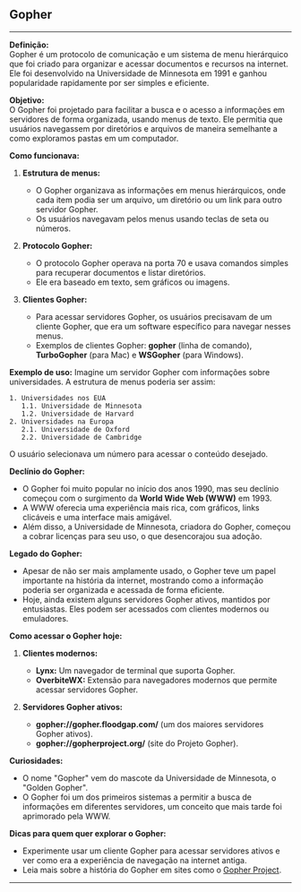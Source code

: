 ## **Gopher**

---

**Definição:**  
Gopher é um protocolo de comunicação e um sistema de menu hierárquico que foi criado para organizar e acessar documentos e recursos na internet. Ele foi desenvolvido na Universidade de Minnesota em 1991 e ganhou popularidade rapidamente por ser simples e eficiente.

**Objetivo:**  
O Gopher foi projetado para facilitar a busca e o acesso a informações em servidores de forma organizada, usando menus de texto. Ele permitia que usuários navegassem por diretórios e arquivos de maneira semelhante a como exploramos pastas em um computador.

**Como funcionava:**
1. **Estrutura de menus:**  
   - O Gopher organizava as informações em menus hierárquicos, onde cada item podia ser um arquivo, um diretório ou um link para outro servidor Gopher.  
   - Os usuários navegavam pelos menus usando teclas de seta ou números.

2. **Protocolo Gopher:**  
   - O protocolo Gopher operava na porta 70 e usava comandos simples para recuperar documentos e listar diretórios.  
   - Ele era baseado em texto, sem gráficos ou imagens.

3. **Clientes Gopher:**  
   - Para acessar servidores Gopher, os usuários precisavam de um cliente Gopher, que era um software específico para navegar nesses menus.  
   - Exemplos de clientes Gopher: **gopher** (linha de comando), **TurboGopher** (para Mac) e **WSGopher** (para Windows).

**Exemplo de uso:**
Imagine um servidor Gopher com informações sobre universidades. A estrutura de menus poderia ser assim:
```
1. Universidades nos EUA
   1.1. Universidade de Minnesota
   1.2. Universidade de Harvard
2. Universidades na Europa
   2.1. Universidade de Oxford
   2.2. Universidade de Cambridge
```
O usuário selecionava um número para acessar o conteúdo desejado.

**Declínio do Gopher:**
- O Gopher foi muito popular no início dos anos 1990, mas seu declínio começou com o surgimento da **World Wide Web (WWW)** em 1993.  
- A WWW oferecia uma experiência mais rica, com gráficos, links clicáveis e uma interface mais amigável.  
- Além disso, a Universidade de Minnesota, criadora do Gopher, começou a cobrar licenças para seu uso, o que desencorajou sua adoção.

**Legado do Gopher:**
- Apesar de não ser mais amplamente usado, o Gopher teve um papel importante na história da internet, mostrando como a informação poderia ser organizada e acessada de forma eficiente.  
- Hoje, ainda existem alguns servidores Gopher ativos, mantidos por entusiastas. Eles podem ser acessados com clientes modernos ou emuladores.

**Como acessar o Gopher hoje:**
1. **Clientes modernos:**  
   - **Lynx:** Um navegador de terminal que suporta Gopher.  
   - **OverbiteWX:** Extensão para navegadores modernos que permite acessar servidores Gopher.

2. **Servidores Gopher ativos:**  
   - **gopher://gopher.floodgap.com/** (um dos maiores servidores Gopher ativos).  
   - **gopher://gopherproject.org/** (site do Projeto Gopher).

**Curiosidades:**
- O nome "Gopher" vem do mascote da Universidade de Minnesota, o "Golden Gopher".  
- O Gopher foi um dos primeiros sistemas a permitir a busca de informações em diferentes servidores, um conceito que mais tarde foi aprimorado pela WWW.

**Dicas para quem quer explorar o Gopher:**
- Experimente usar um cliente Gopher para acessar servidores ativos e ver como era a experiência de navegação na internet antiga.  
- Leia mais sobre a história do Gopher em sites como o [Gopher Project](https://gopherproject.org/).

---

